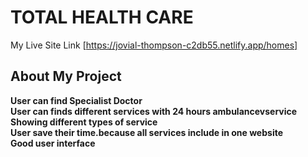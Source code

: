 # TOTAL HEALTH CARE
My Live Site Link [https://jovial-thompson-c2db55.netlify.app/homes]
## About My Project
**User can find Specialist Doctor**<br />
**User can finds different services with 24 hours ambulancevservice**<br />
**Showing different types of service**<br/>
**User save their time.because all services include in one website**<br/>
**Good user interface**

